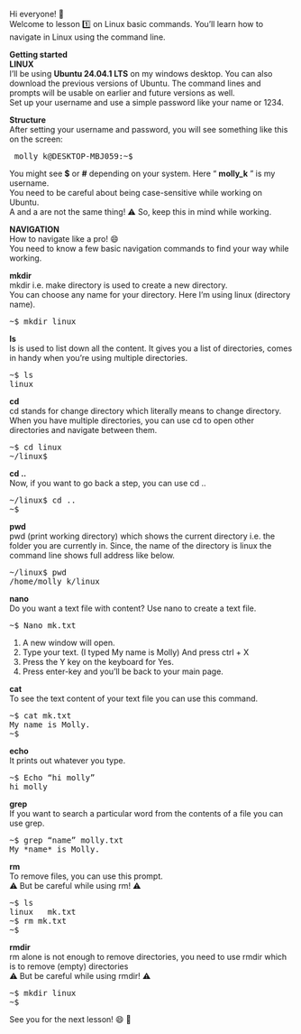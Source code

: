 Hi everyone! 👋  
Welcome to lesson 1️⃣ on Linux basic commands. You’ll learn how to navigate in Linux using the command line. 

**Getting started  
LINUX**   
I’ll be using **Ubuntu 24.04.1 LTS** on my windows desktop. You can also download the previous versions of Ubuntu. The command lines and prompts will be usable on earlier and future versions as well.  
Set up your username and use a simple password like your name or 1234. 

**Structure**   
After setting your username and password, you will see something like this on the screen: 
<pre> molly_k@DESKTOP-MBJ059:~$ </pre>

You might see **$** or **#** depending on your system. Here “ **molly_k** ” is my username.   
You need to be careful about being case-sensitive while working on Ubuntu.   
A and a are not the same thing! ⚠️ So, keep this in mind while working. 

**NAVIGATION**  
How to navigate like a pro! 😄  
You need to know a few basic navigation commands to find your way while working. 

**mkdir**     
mkdir i.e. make directory is used to create a new directory.  
You can choose any name for your directory. Here I’m using linux (directory name).   
<pre>~$ mkdir linux </pre>

**ls**     
ls is used to list down all the content. It gives you a list of directories, comes in handy when you’re using multiple directories.  
<pre>~$ ls
linux </pre>

**cd**     
cd stands for change directory which literally means to change directory. When you have multiple directories, you can use cd to open other directories and navigate between them.   
<pre>~$ cd linux  
~/linux$ </pre> 

**cd ..**    
Now, if you want to go back a step, you can use cd ..   
<pre>~/linux$ cd ..  
~$ </pre>

**pwd**    
pwd (print working directory) which shows the current directory i.e. the folder you are currently in. Since, the name of the directory is linux the command line shows full address like below.   
<pre>~/linux$ pwd  
/home/molly_k/linux </pre>

**nano**     
Do you want a text file with content? Use nano to create a text file. 
<pre>~$ Nano mk.txt </pre>
1. A new window will open.
2. Type your text. (I typed My name is Molly)  And press ctrl + X
3. Press the Y key on the keyboard for Yes.
4. Press enter-key and you’ll be back to your main page.

**cat**     
To see the text content of your text file you can use this command.  
<pre>~$ cat mk.txt  
My name is Molly.  
~$ </pre>

**echo**  
It prints out whatever you type.   
<pre>~$ Echo “hi molly”   
hi molly </pre> 


**grep**     
If you want to search a particular word from the contents of a file you can use grep.   
<pre>~$ grep “name” molly.txt   
My *name* is Molly. </pre>

**rm**   
To remove files, you can use this prompt.   
⚠️ But be careful while using rm! ⚠️  
<pre>~$ ls   
linux   mk.txt  
~$ rm mk.txt   
~$ </pre>

**rmdir**   
rm alone is not enough to remove directories, you need to use rmdir which is to remove (empty) directories    
⚠️ But be careful while using rmdir! ⚠️   
<pre>~$ mkdir linux  
~$ </pre>




See you for the next lesson! 😄 👋

























